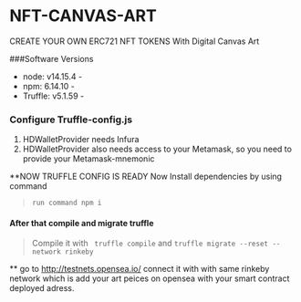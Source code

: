 # NFT-CANVAS-ART
CREATE YOUR OWN ERC721 NFT TOKENS With  Digital Canvas Art 

###Software Versions
- node: v14.15.4 - 
- npm: 6.14.10 - 
- Truffle: v5.1.59 - 

### Configure Truffle-config.js
1. HDWalletProvider needs Infura
2. HDWalletProvider also needs access to your Metamask, so you need to provide your Metamask-mnemonic

**NOW TRUFFLE CONFIG IS READY
Now Install dependencies by using command

> ``` run command npm i ```
#### After that compile and migrate truffle
>  Compile it with ``` truffle compile```
>  and
>  ```truffle migrate --reset --network rinkeby ```

** go to http://testnets.opensea.io/ connect it with with same rinkeby network which is 
add your art peices on opensea  with your smart contract deployed adress.


